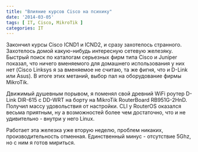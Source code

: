 ```yaml
---
title: "Влияние курсов Cisco на психику"
date: '2014-03-05'
tags: [ IT, Cisco, MikroTik ]
categories: IT
---
```


Закончил курсы Cisco ICND1 и ICND2, и сразу захотелось странного.
Захотелось домой какую-нибудь интересную сетевую железяку.
Быстрый поиск по каталогам серьезных фирм типа Cisco и Juniper показал, что
ничего вменяемого для домашнего использования у них нет
(Cisco Linksys я за вменяемое не считаю, та же фигня, что и D-Link или Asus).
В итоге этих метаний, выбор пал на оборудование фирмы MikroTik.

Движимый душевным порывом, я поменял
свой древний WiFi роутер D-Link DIR-615 c DD-WRT на борту на MikroTik RouterBoard RB951G-2HnD.
Получил массу удовольствия от настройки. CLI у RouterOS
оказался весьма приятным, ну а возможностей более чем достаточно,
что и не удивительно - внутри у него Linux.

Работает эта железка уже вторую неделю, проблем никаких, производительность
отменная. Единственный минус - отсутствие 5Ghz, но с ним я готов мириться.
